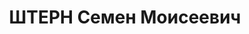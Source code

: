 ---
title: ШТЕРН Семен Моисеевич
description: '1894 г.р., место рождения: Литва, Ко-венская губ., г. Яново, еврей,
  прож.: РСФСР, г. Свердловск, работал: трест "Уралэнерго", отдел эксплуатации, старший
  инженер по водоподготов-ке.

  Арестован 22 июля 1937 г., осужден 14 января 1938 г. Расстрелян 14 января 1938 г.'
---